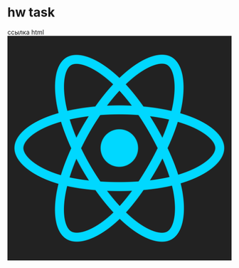 # hw task 
 ссылка html
[![ссылка html](./src/img/l.png)](https://tati1129.github.io/task_15.01-23/)

